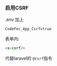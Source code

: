 ### 启用CSRF
.env 加上
```text
CodeFec_App_Csrf=true
```
表单内:
```html
<x-csrf/>
```
代替laravel的
`@csrf`指令